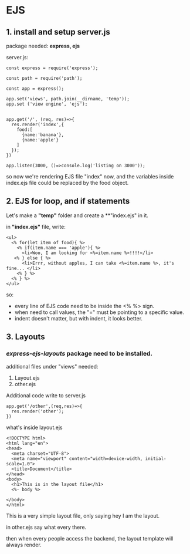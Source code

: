 # EJS
## 1. install and setup server.js
package needed: **express, ejs**

server.js:
```
const express = require('express');

const path = require('path');

const app = express();

app.set('views', path.join(__dirname, 'temp'));
app.set ('view engine', 'ejs');


app.get('/', (req, res)=>{
  res.render('index',{
    food:[
      {name:'banana'},
      {name:'apple'}
    ]
  });
})

app.listen(3000, ()=>console.log('listing on 3000'));
```
so now we're rendering EJS file "index" now, and the variables inside index.ejs file could be replaced by the food object. 

## 2. EJS for loop, and if statements
Let's make a **"temp"** folder and create a **"index.ejs" in it.

in **"index.ejs"** file, write:

```
<ul>
  <% for(let item of food){ %> 
    <% if(item.name === 'apple'){ %> 
      <li>Woo, I am looking for <%=item.name %>!!!!</li>
   <% } else { %>
      <li>Errr, without apples, I can take <%=item.name %>, it's fine... </li> 
    <% } %> 
  <% } %> 
</ul>

```
so:
- every line of EJS code need to be inside the <% %> sign. 
- when need to call values, the "=" must be pointing to a specific value. 
- indent doesn't matter, but with indent, it looks better.

## 3. Layouts
### **_express-ejs-layouts_** package need to be installed.

additional files under "views" needed:
1. Layout.ejs
2. other.ejs

Additional code write to server.js
```
app.get('/other',(req,res)=>{
  res.render('other');
})
```

what's inside layout.ejs
```
<!DOCTYPE html>
<html lang="en">
<head>
  <meta charset="UTF-8">
  <meta name="viewport" content="width=device-width, initial-scale=1.0">
  <title>Document</title>
</head>
<body>
  <h1>This is in the layout file</h1>
  <%- body %> 
  
</body>
</html>
```
This is a very simple layout file, only saying hey I am the layout.

in other.ejs say what every there. 

then when every people access the backend, the layout template will always render.


